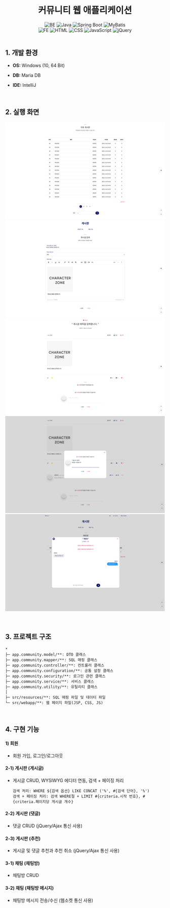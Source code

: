 <div align="center">
  <h1>커뮤니티 웹 애플리케이션</h1>
</div>

<div align="center">
  <img alt="BE" src="https://img.shields.io/badge/BE-%23424242.svg?style=flat-square&logo=&logoColor=%23C6F7E9" />
  <img alt="Java" src="https://img.shields.io/badge/Java-%23C6F7E9.svg?style=flat-square&logo=&logoColor=%23424242" />
  <img alt="Spring Boot" src="https://img.shields.io/badge/Spring%20Boot-%23C6F7E9.svg?style=flat-square&logo=&logoColor=%23424242" />
  <img alt="MyBatis" src="https://img.shields.io/badge/MyBatis-%23C6F7E9.svg?style=flat-square&logo=&logoColor=%23424242" />
  <br>
  <img alt="FE" src="https://img.shields.io/badge/FE-%23424242.svg?style=flat-square&logo=&logoColor=%23C6F7E9" />
  <img alt="HTML" src="https://img.shields.io/badge/HTML-%23C6F7E9.svg?style=flat-square&logo=&logoColor=%23424242" />
  <img alt="CSS" src="https://img.shields.io/badge/CSS-%23C6F7E9.svg?style=flat-square&logo=&logoColor=%23424242" />
  <img alt="JavaScript" src="https://img.shields.io/badge/JavaScript-%23C6F7E9.svg?style=flat-square&logo=&logoColor=%23424242" />
  <img alt="jQuery" src="https://img.shields.io/badge/jQuery-%23C6F7E9.svg?style=flat-square&logo=&logoColor=%23424242" />
</div>
<br>

<div align="left">
  <h2>1. 개발 환경</h2>

- <p><b>OS: </b>Windows (10, 64 Bit)</p>
- <p><b>DB: </b>Maria DB</p>
- <p><b>IDE: </b>IntelliJ</p>
</div>
<br>

<div align="left">
  <h2>2. 실행 화면</h2>

![Alt text](./github/20-01-01.png)
![Alt text](./github/20-01-02.png)
![Alt text](./github/20-01-03.png)
![Alt text](./github/20-01-04.png)
![Alt text](./github/20-01-05.png)
</div>
<br>

<div align="left">
  <h2>3. 프로젝트 구조</h2>

  ```
  *
  ├─ app.community.model/**: DTO 클래스
  ├─ app.community.mapper/**: SQL 매핑 클래스
  ├─ app.community.controller/**: 컨트롤러 클래스
  ├─ app.community.configuration/**: 공통 설정 클래스
  ├─ app.community.security/**: 로그인 관련 클래스
  ├─ app.community.service/**: 서비스 클래스
  ├─ app.community.utility/**: 유틸리티 클래스
  │
  ├─ src/resources/**: SQL 매핑 파일 및 데이터 파일
  └─ src/webapp/**: 웹 페이지 파일(JSP, CSS, JS)
  ```
</div>
<br>

<div align="left">
  <h2>4. 구현 기능</h2>

#### 1) 회원
- 회원 가입, 로그인/로그아웃
#### 2-1) 게시판 (게시글)
- 게시글 CRUD, WYSIWYG 에디터 연동, 검색 + 페이징 처리

  ```
  검색 처리: WHERE ${검색 옵션} LIKE CONCAT ('%', #{검색 단어}, '%')
  검색 + 페이징 처리: 검색 WHERE절 + LIMIT #{criteria.시작 번호}, #{criteria.페이지당 게시글 개수}
  ```
#### 2-2) 게시판 (댓글)
- 댓글 CRUD (jQuery/Ajax 통신 사용)
#### 2-3) 게시판 (추천)
- 게시글 및 댓글 추천과 추천 취소 (jQuery/Ajax 통신 사용)
#### 3-1) 채팅 (채팅방)
- 채팅방 CRUD
#### 3-2) 채팅 (채팅방 메시지)
- 채팅방 메시지 전송/수신 (웹소켓 통신 사용)
</div>
<br>